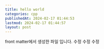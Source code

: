 ```yaml
---
title: hello world
categories: cpp
publishedAt: 2024-02-17 01:44:53
lastmod: 2024-02-17 01:44:57
layout: post
---
```




front matter에서 생성한 파일 입니다.
수정
수정
수정

